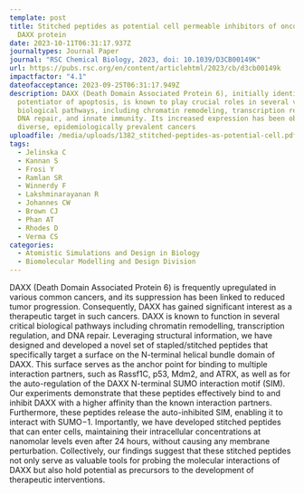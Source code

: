 ```yaml
---
template: post
title: Stitched peptides as potential cell permeable inhibitors of oncogenic
  DAXX protein
date: 2023-10-11T06:31:17.937Z
journaltypes: Journal Paper
journal: "RSC Chemical Biology, 2023, doi: 10.1039/D3CB00149K"
url: https://pubs.rsc.org/en/content/articlehtml/2023/cb/d3cb00149k
impactfactor: "4.1"
dateofacceptance: 2023-09-25T06:31:17.949Z
description: DAXX (Death Domain Associated Protein 6), initially identified as a
  potentiator of apoptosis, is known to play crucial roles in several vital
  biological pathways, including chromatin remodeling, transcription regulation,
  DNA repair, and innate immunity. Its increased expression has been observed in
  diverse, epidemiologically prevalent cancers
uploadfile: /media/uploads/1382_stitched-peptides-as-potential-cell.pdf
tags:
  - Jelinska C
  - Kannan S
  - Frosi Y
  - Ramlan SR
  - Winnerdy F
  - Lakshminarayanan R
  - Johannes CW
  - Brown CJ
  - Phan AT
  - Rhodes D
  - Verma CS
categories:
  - Atomistic Simulations and Design in Biology
  - Biomolecular Modelling and Design Division
---
```

<!--StartFragment-->

DAXX (Death Domain Associated Protein 6) is frequently upregulated in various common cancers, and its suppression has been linked to reduced tumor progression. Consequently, DAXX has gained significant interest as a therapeutic target in such cancers. DAXX is known to function in several critical biological pathways including chromatin remodelling, transcription regulation, and DNA repair. Leveraging structural information, we have designed and developed a novel set of stapled/stitched peptides that specifically target a surface on the N-terminal helical bundle domain of DAXX. This surface serves as the anchor point for binding to multiple interaction partners, such as Rassf1C, p53, Mdm2, and ATRX, as well as for the auto-regulation of the DAXX N-terminal SUMO interaction motif (SIM). Our experiments demonstrate that these peptides effectively bind to and inhibit DAXX with a higher affinity than the known interaction partners. Furthermore, these peptides release the auto-inhibited SIM, enabling it to interact with SUMO−1. Importantly, we have developed stitched peptides that can enter cells, maintaining their intracellular concentrations at nanomolar levels even after 24 hours, without causing any membrane perturbation. Collectively, our findings suggest that these stitched peptides not only serve as valuable tools for probing the molecular interactions of DAXX but also hold potential as precursors to the development of therapeutic interventions.

<!--EndFragment-->
